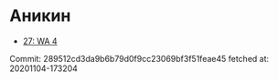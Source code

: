 # Аникин
- [27: WA 4](27.md)

Commit: 289512cd3da9b6b79d0f9cc23069bf3f51feae45
 fetched at: 20201104-173204
